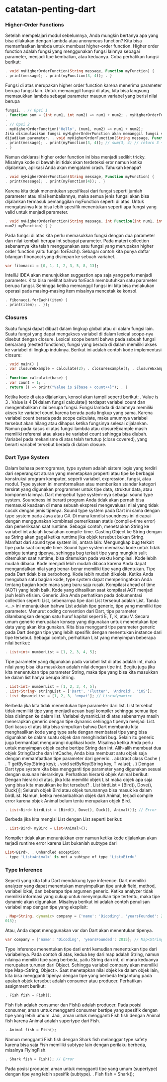 # catatan-penting-dart

### Higher-Order Functions
Setelah mempelajari modul sebelumnya, Anda mungkin bertanya apa yang bisa
dilakukan dengan lambda atau anonymous function?
Kita bisa memanfaatkan lambda untuk membuat higher-order function. Higher order
function adalah fungsi yang menggunakan fungsi lainnya sebagai parameter, menjadi
tipe kembalian, atau keduanya. Coba perhatikan fungsi berikut:
```dart
. void myHigherOrderFunction(String message, Function myFunction) {
. print(message); . print(myFunction(3, 4)); . }
```
Fungsi di atas merupakan higher order function karena menerima parameter berupa
fungsi lain. Untuk memanggil fungsi di atas, kita bisa langsung
memasukkan lambda sebagai parameter maupun variabel yang berisi nilai berupa
```dart
fungsi. . // Opsi 1
. Function sum = (int num1, int num2) => num1 + num2; . myHigherOrderFunction('Hello', sum); .
.
. // Opsi 2
. myHigherOrderFunction('Hello', (num1, num2) => num1 + num2);
Jika disimulasikan fungsi myHigherOrderFunction akan memanggil fungsi sum yang
dijadikan parameter. . void myHigherOrderFunction(String message, Function myFunction) {
. print(message); . print(myFunction(3, 4)); // sum(3, 4) // return 3 + 4
. }
```
Namun deklarasi higher order function ini bisa menjadi sedikit tricky. Misalnya kode
di bawah ini tidak akan terdeteksi eror namun ketika dijalankan, aplikasi Anda akan
mengalami crash. Tahukah kenapa?
```dart
. void myHigherOrderFunction(String message, Function myFunction) {
. print(message); . print(myFunction(4)); . }
```
Karena kita tidak menentukan spesifikasi dari fungsi seperti jumlah parameter atau
nilai kembaliannya, maka semua jenis fungsi akan bisa dijalankan termasuk
pemanggilan myFunction seperti di atas. Untuk mengatasinya kita bisa lebih spesifik
menentukan seperti apa fungsi yang valid untuk menjadi parameter.
```dart
. void myHigherOrderFunction(String message, int Function(int num1, int
num2) myFunction) { }
```
Pada fungsi di atas kita perlu memasukkan fungsi dengan dua parameter dan nilai
kembali berupa int sebagai parameter. Pada materi collection sebenarnya kita telah menggunakan satu fungsi yang
merupakan higher order function yaitu fungsi forEach(). Sebagai contoh kita punya
daftar bilangan fibonacci yang disimpan ke sebuah variabel. . 
```dart
var fibonacci = [0, 1, 1, 2, 3, 5, 8, 13];
```
IntelliJ IDEA akan menunjukkan suggestion apa saja yang perlu menjadi parameter. Kita bisa melihat bahwa forEach membutuhkan satu parameter berupa fungsi.
Sehingga ketika memanggil fungsi ini kita bisa melakukan operasi pada
masing-masing item misalnya mencetak ke konsol. 
```dart
. fibonacci.forEach((item) {
. print(item); . });
```
### Closures
Suatu fungsi dapat dibuat dalam lingkup global atau di dalam fungsi lain. Suatu fungsi
yang dapat mengakses variabel di dalam lexical scope-nya disebut
dengan closure. Lexical scope berarti bahwa pada sebuah fungsi bersarang (nested
functions), fungsi yang berada di dalam memiliki akses ke variabel di lingkup
induknya. Berikut ini adalah contoh kode implementasi closure: 
```dart
. void main() {
. var closureExample = calculate(2); . closureExample(); . closureExample(); . }
.
. Function calculate(base) {
. var count = 1; .
. return () => print("Value is ${base + count++}"); . }
```
Ketika kode di atas dijalankan, konsol akan tampil seperti berikut: 
. Value is 3
. Value is 4
Di dalam fungsi calculate() terdapat variabel count dan mengembalikan nilai berupa
fungsi. Fungsi lambda di dalamnya memiliki akses ke variabel count karena berada
pada lingkup yang sama. Karena variabel count berada pada scope calculate, maka
umumnya variabel tersebut akan hilang atau dihapus ketika fungsinya selesai
dijalankan. Namun pada kasus di atas fungsi lambda atau closureExample masih
memiliki referensi atau akses ke variabel count sehingga bisa diubah. Variabel pada
mekanisme di atas telah tertutup (close covered), yang berarti variabel tersebut berada
di dalam closure.
### Dart Type System
Dalam bahasa pemrograman, type system adalah sistem logis yang terdiri dari
seperangkat aturan yang menetapkan properti atau tipe ke berbagai konstruksi
program komputer, seperti variabel, expression, fungsi, atau modul. Type system ini
memformalkan atau memberikan standar kategori tersirat yang
digunakan programmer untuk tipe data, struktur data, atau komponen lainnya. Dart menyebut type system-nya sebagai sound type system. Soundness ini berarti
program Anda tidak akan pernah bisa memasuki keadaan di mana sebuah ekspresi
mengevaluasi nilai yang tidak cocok dengan jenis tipenya. Sound type system pada Dart ini sama dengan type system pada Java atau C#. Di
mana kondisi soundness ini dicapai dengan menggunakan kombinasi pemeriksaan
statis (compile-time error) dan pemeriksaan saat runtime. Sebagai contoh, menetapkan String ke variabel int adalah kesalahan compile-time. Casting Object ke String dengan as String akan gagal ketika runtime jika objek
tersebut bukan String. Manfaat dari sound type system ini, antara lain:
Mengungkap bug terkait tipe pada saat compile time. Sound type system memaksa kode untuk tidak ambigu tentang tipenya,
sehingga bug terkait tipe yang mungkin sulit ditemukan saat runtime, bisa
ditemukan pada waktu kompilasi. Kode lebih mudah dibaca. Kode menjadi lebih mudah dibaca karena Anda dapat mengandalkan nilai
yang benar-benar memiliki tipe yang ditentukan. Tipe pada Dart tidak bisa
berbohong. Kode lebih mudah dikelola. Ketika Anda mengubah satu bagian kode, type system dapat memperingatkan
Anda tentang bagian kode mana yang baru saja rusak. Kompilasi ahead of time (AOT) yang lebih baik. Kode yang dihasilkan saat kompilasi AOT menjadi jauh lebih efisien. Generic
Jika Anda perhatikan pada dokumentasi collection seperti List, sebenarnya tipe
dari List tersebut adalah List<E>. Tanda <...> ini menunjukkan bahwa List adalah
tipe generic, tipe yang memiliki tipe parameter. Menurut coding convention dari Dart, tipe parameter dilambangkan dengan satu huruf kapital seperti E, T, K, atau V. Secara umum generic merupakan konsep yang digunakan untuk menentukan tipe data
yang akan kita gunakan. Kita bisa mengganti tipe parameter generic pada Dart dengan
tipe yang lebih spesifik dengan menentukan instance dari tipe tersebut.
Sebagai contoh, perhatikan List yang menyimpan beberapa nilai berikut: 
```dart
. List<int> numberList = [1, 2, 3, 4, 5];
 ```
Tipe parameter yang digunakan pada variabel list di atas adalah int, maka nilai yang
bisa kita masukkan adalah nilai dengan tipe int. Begitu juga jika kita menentukan tipe
parameter String, maka tipe yang bisa kita masukkan ke dalam list hanya
berupa String. 
  ```dart
 . List<int> numberList = [1, 2, 3, 4, 5]; 
 . List<String> stringList = ['Dart', 'Flutter', 'Android', 'iOS']; 
 . List dynamicList = [1, 2, 3, 'empat']; // List<dynamic>
  ```
Berbeda jika kita tidak menentukan tipe parameter dari list. List tersebut tidak
memiliki tipe yang menjadi acuan bagi kompiler sehingga semua tipe bisa disimpan
ke dalam list. Variabel dynamicList di atas sebenarnya masih menerapkan generic
dengan tipe dynamic sehingga tipenya menjadi List<dynamic>. Dari kasus di atas kita bisa simpulkan bahwa Dart membantu kita menghasilkan kode
yang type safe dengan membatasi tipe yang bisa digunakan ke dalam suatu objek dan
menghindari bug. Selain itu generic juga bermanfaat mengurangi duplikasi kode. Misalnya ketika Anda perlu untuk menyimpan objek cache bertipe String dan int. Alih-alih membuat dua objek StringCache dan IntCache, Anda bisa membuat satu
objek saja dengan memanfaatkan tipe parameter dari generic. . abstract class Cache<T> {
. T getByKey(String key); . void setByKey(String key, T value); . }
Dengan Dart type system kita bisa mengganti tipe parameter yang digunakan sesuai
dengan susunan hierarkinya. Perhatikan hierarki objek Animal berikut:
Dengan hierarki di atas, jika kita memiliki objek List<Bird> maka objek apa saja
yang bisa kita masukkan ke list tersebut?
. List<Bird> birdList = [Bird(), Dove(), Duck()];
Seluruh objek Bird atau objek turunannya bisa masuk ke dalam birdList. Namun, ketika menambahkan objek dari Animal, terjadi compile error karena
objek Animal belum tentu merupakan objek Bird.
  ```dart
  . List<Bird> birdList = [Bird(), Dove(), Duck(), Animal()]; // Error
  ```
Berbeda jika kita mengisi List<Bird> dengan List<Animal> seperti berikut:
  ```dart
  . List<Bird> myBird = List<Animal>();
  ```
Kompiler tidak akan menunjukkan eror namun ketika kode dijalankan akan
terjadi runtime error karena List<Animal> bukanlah subtype dari
  ```dart
  List<BIrd>. . Unhandled exception: 
  . type 'List<Animal>' is not a subtype of type 'List<Bird>'
  ```
  ### Type Inference
Seperti yang kita tahu Dart mendukung type inference. Dart memiliki analyzer yang
dapat menentukan menyimpulkan tipe untuk field, method, variabel lokal, dan
beberapa tipe argumen generic. Ketika analyzer tidak memiliki informasi yang cukup
untuk menyimpulkan tipe tertentu, maka tipe dynamic akan digunakan. Misalnya berikut ini adalah contoh penulisan variabel map dengan tipe yang eksplisit: 
 ```dart
 . Map<String, dynamic> company = {'name': 'Dicoding', 'yearsFounded': 2
015};
 ```
Atau, Anda dapat menggunakan var dan Dart akan menentukan tipenya. 
```dart 
var company = {'name': 'Dicoding', 'yearsFounded': 2015}; // Map<String, Object>
 ```
Type inference menentukan tipe dari entri kemudian menentukan tipe dari variabelnya. Pada contoh di atas, kedua key dari map adalah String, namun nilainya memiliki tipe
yang berbeda, yaitu String dan int, di mana keduanya merupakan turunan dari Object. Sehingga variabel company akan memiliki tipe Map<String, Object>.
Saat menetapkan nilai objek ke dalam objek lain, kita bisa mengganti tipenya dengan
tipe yang berbeda tergantung pada apakah objek tersebut
adalah consumer atau producer. Perhatikan assignment berikut:
  ```dart
  . Fish fish = Fish();
  ```
Fish fish adalah consumer dan Fish() adalah producer. Pada posisi consumer, aman
untuk mengganti consumer bertipe yang spesifik dengan tipe yang lebih umum. Jadi, aman untuk mengganti Fish fish dengan Animal
fish karena Animal adalah supertype dari Fish. 
  ```dart
  . Animal fish = Fish();
  ```
Namun mengganti Fish fish dengan Shark fish melanggar type safety karena bisa
saja Fish memiliki subtype lain dengan perilaku berbeda, misalnya FlyingFish. 
  ```dart
  . Shark fish = Fish(); // Error
  ```
Pada posisi producer, aman untuk mengganti tipe yang umum (supertype) dengan tipe
yang lebih spesifik (subtype). . Fish fish = Shark();
